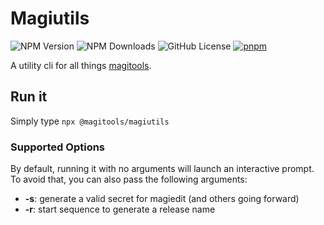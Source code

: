 # Magiutils

![NPM Version](https://img.shields.io/npm/v/%40magitools%2Fmagiutils)
![NPM Downloads](https://img.shields.io/npm/dm/%40magitools%2Fmagiutils)
![GitHub License](https://img.shields.io/github/license/magitools/magiutils)
[![pnpm](https://img.shields.io/badge/maintained%20with-pnpm-cc00ff.svg?style=for-the-badge&logo=pnpm)](https://pnpm.io/)

A utility cli for all things [magitools](https://github.com/magitools).

## Run it

Simply type `npx @magitools/magiutils`

### Supported Options

By default, running it with no arguments will launch an interactive prompt. To avoid that, you can also pass the following arguments:

- **-s**: generate a valid secret for magiedit (and others going forward)
- **-r**: start sequence to generate a release name
